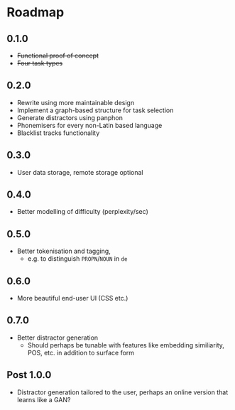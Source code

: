 # Roadmap

## 0.1.0

* ~~Functional proof of concept~~
* ~~Four task types~~

## 0.2.0 

* Rewrite using more maintainable design
* Implement a graph-based structure for task selection
* Generate distractors using panphon
* Phonemisers for every non-Latin based language
* Blacklist tracks functionality

## 0.3.0

* User data storage, remote storage optional

## 0.4.0

* Better modelling of difficulty (perplexity/sec)

## 0.5.0

* Better tokenisation and tagging, 
  * e.g. to distinguish `PROPN`/`NOUN` in `de`

## 0.6.0

* More beautiful end-user UI (CSS etc.)

## 0.7.0 

* Better distractor generation
  * Should perhaps be tunable with features like embedding similiarity, POS, etc. in addition to surface form

## Post 1.0.0

* Distractor generation tailored to the user, perhaps an online version that learns like a GAN?
